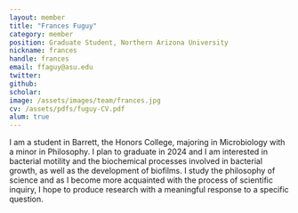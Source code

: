 ```yaml
---
layout: member
title: "Frances Fuguy"
category: member 
position: Graduate Student, Northern Arizona University
nickname: frances
handle: frances
email: ffaguy@asu.edu
twitter: 
github: 
scholar: 
image: /assets/images/team/frances.jpg
cv: /assets/pdfs/fuguy-CV.pdf
alum: true
---
```

I am a student in Barrett, the Honors College, majoring in Microbiology with a minor in Philosophy. I plan to graduate in 2024 and I am interested in bacterial motility and the biochemical processes involved in bacterial growth, as well as the development of biofilms. I study the philosophy of science and as I become more acquainted with the process of scientific inquiry, I hope to produce research with a meaningful response to a specific question.